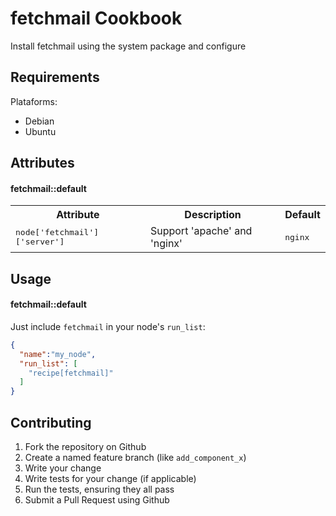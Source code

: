 fetchmail Cookbook
========================
Install fetchmail using the system package and configure

Requirements
------------
Plataforms:
 - Debian
 - Ubuntu

Attributes
----------
#### fetchmail::default
<table>
  <tr>
    <th>Attribute</th>
    <th>Description</th>
    <th>Default</th>
  </tr>
  <tr>
    <td><tt>node['fetchmail']['server']</tt></td>
    <td>Support 'apache' and 'nginx'</td>
    <td><tt>nginx</tt></td>
  </tr>
</table>

Usage
-----
#### fetchmail::default
Just include `fetchmail` in your node's `run_list`:

```json
{
  "name":"my_node",
  "run_list": [
    "recipe[fetchmail]"
  ]
}
```

Contributing
------------
1. Fork the repository on Github
2. Create a named feature branch (like `add_component_x`)
3. Write your change
4. Write tests for your change (if applicable)
5. Run the tests, ensuring they all pass
6. Submit a Pull Request using Github

